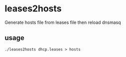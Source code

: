 # leases2hosts
Generate hosts file from leases file then reload dnsmasq

## usage

`./leases2hosts dhcp.leases > hosts`
